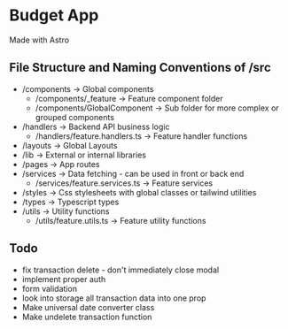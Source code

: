 # Budget App
Made with Astro

## File Structure and Naming Conventions of /src
- /components -> Global components
    - /components/_feature -> Feature component folder
    - /components/GlobalComponent -> Sub folder for more complex or grouped components
- /handlers -> Backend API business logic
    - /handlers/feature.handlers.ts -> Feature handler functions
- /layouts -> Global Layouts
- /lib -> External or internal libraries
- /pages -> App routes
- /services -> Data fetching - can be used in front or back end
    - /services/feature.services.ts -> Feature services
- /styles -> Css stylesheets with global classes or tailwind utilities
- /types -> Typescript types
- /utils -> Utility functions
    - /utils/feature.utils.ts -> Feature utility functions


## Todo
- fix transaction delete - don't immediately close modal
- implement proper auth
- form validation
- look into storage all transaction data into one prop
- Make universal date converter class
- Make undelete transaction function